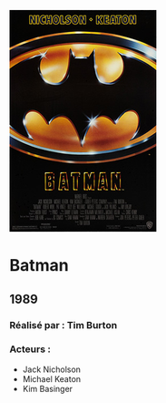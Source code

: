   ![alt text](https://github.com/marcelagondro/Films-TinBurton/blob/main/img/Batman_(1989)_theatrical_poster.jpg "Github img")
 
 # Batman
  
  ## 1989

  ### Réalisé par : Tim Burton
  
  ### Acteurs :
- Jack Nicholson
- Michael Keaton
- Kim Basinger

 
